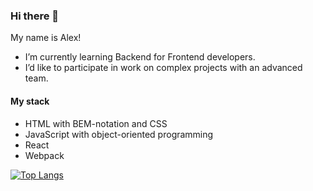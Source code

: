 ### Hi there 👋

My name is Alex!

- I’m currently learning Backend for Frontend developers.
- I’d like to participate in work on complex projects with an advanced team.

#### My stack

- HTML with BEM-notation and CSS
- JavaScript with object-oriented programming
- React
- Webpack

[![Top Langs](https://github-readme-stats.vercel.app/api/top-langs/?username=alexunnt&layout=compact)](https://github.com/alexunnt/github-readme-stats)


